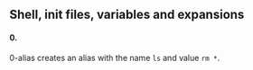 ## Shell, init files, variables and expansions

#### 0. <o>
0-alias creates an alias with the name `ls` and value `rm *`.
